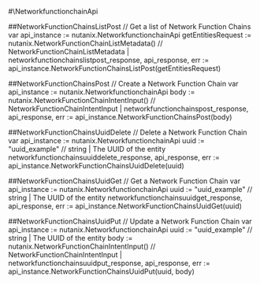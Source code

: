 #\NetworkfunctionchainApi

##NetworkFunctionChainsListPost
//  Get a list of Network Function Chains
var api_instance := nutanix.NetworkfunctionchainApi
getEntitiesRequest := nutanix.NetworkFunctionChainListMetadata() // NetworkFunctionChainListMetadata |
networkfunctionchainslistpost_response, api_response, err := api_instance.NetworkFunctionChainsListPost(getEntitiesRequest)

##NetworkFunctionChainsPost
//  Create a Network Function Chain
var api_instance := nutanix.NetworkfunctionchainApi
body := nutanix.NetworkFunctionChainIntentInput() // NetworkFunctionChainIntentInput |
networkfunctionchainspost_response, api_response, err := api_instance.NetworkFunctionChainsPost(body)

##NetworkFunctionChainsUuidDelete
//  Delete a Network Function Chain
var api_instance := nutanix.NetworkfunctionchainApi
uuid := "uuid_example" // string | The UUID of the entity
networkfunctionchainsuuiddelete_response, api_response, err := api_instance.NetworkFunctionChainsUuidDelete(uuid)

##NetworkFunctionChainsUuidGet
//  Get a Network Function Chain
var api_instance := nutanix.NetworkfunctionchainApi
uuid := "uuid_example" // string | The UUID of the entity
networkfunctionchainsuuidget_response, api_response, err := api_instance.NetworkFunctionChainsUuidGet(uuid)

##NetworkFunctionChainsUuidPut
//  Update a Network Function Chain
var api_instance := nutanix.NetworkfunctionchainApi
uuid := "uuid_example" // string | The UUID of the entity
body := nutanix.NetworkFunctionChainIntentInput() // NetworkFunctionChainIntentInput |
networkfunctionchainsuuidput_response, api_response, err := api_instance.NetworkFunctionChainsUuidPut(uuid, body)
